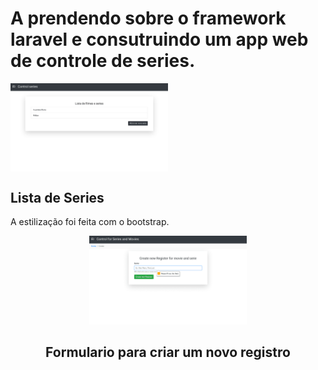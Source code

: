 # A prendendo sobre o framework laravel e consutruindo um app web de controle de series.

<img align="center" width="50%" height="50%" src="images/ListSeries.jpg">

## Lista de Series
A estilização foi feita com o bootstrap.


<div align="center">
<img align="" width="50%" height="50%" src="images/create.png">

## Formulario para criar um novo registro

</div>
